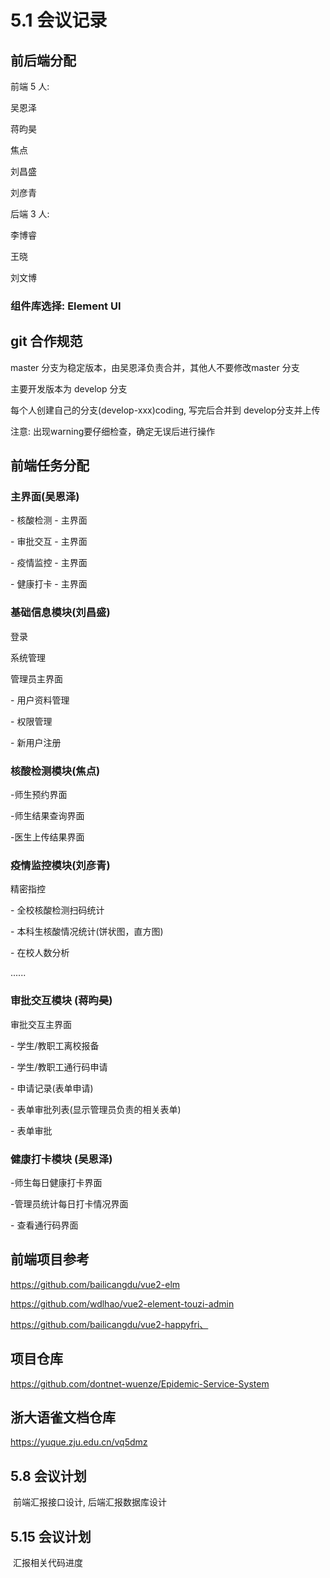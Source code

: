 # 5.1 会议记录

## 前后端分配

前端 5 人:

吴恩泽

蒋昀昊

焦点

刘昌盛

刘彦青

 

后端 3 人:

李博睿

王晓

刘文博

 

### 组件库选择: Element UI



## git 合作规范

master 分支为稳定版本，由吴恩泽负责合并，其他人不要修改master 分支 

主要开发版本为 develop 分支

每个人创建自己的分支(develop-xxx)coding, 写完后合并到 develop分支并上传

注意: 出现warning要仔细检查，确定无误后进行操作 

 

## 前端任务分配

### 主界面(吴恩泽)

  \- 核酸检测 - 主界面

  \- 审批交互 - 主界面

  \- 疫情监控 - 主界面

  \- 健康打卡 - 主界面

 

### 基础信息模块(刘昌盛)

登录

 

系统管理

管理员主界面 

  \- 用户资料管理

  \- 权限管理 

  \- 新用户注册

 

### 核酸检测模块(焦点)

 -师生预约界面

 -师生结果查询界面

 -医生上传结果界面

 

### 疫情监控模块(刘彦青)

精密指控

  \- 全校核酸检测扫码统计

  \- 本科生核酸情况统计(饼状图，直方图)

  \- 在校人数分析

  ......

 

### 审批交互模块 (蒋昀昊)

审批交互主界面

  \- 学生/教职工离校报备

  \- 学生/教职工通行码申请

  \- 申请记录(表单申请)

  \- 表单审批列表(显示管理员负责的相关表单)

  \- 表单审批

 

### 健康打卡模块 (吴恩泽)

  -师生每日健康打卡界面

  -管理员统计每日打卡情况界面

\- 查看通行码界面

 

## 前端项目参考

https://github.com/bailicangdu/vue2-elm

https://github.com/wdlhao/vue2-element-touzi-admin

https://github.com/bailicangdu/vue2-happyfri、

 

## 项目仓库

https://github.com/dontnet-wuenze/Epidemic-Service-System

## 浙大语雀文档仓库

https://yuque.zju.edu.cn/vq5dmz

 

## 5.8 会议计划

​    前端汇报接口设计, 后端汇报数据库设计

 

## 5.15 会议计划

​    汇报相关代码进度